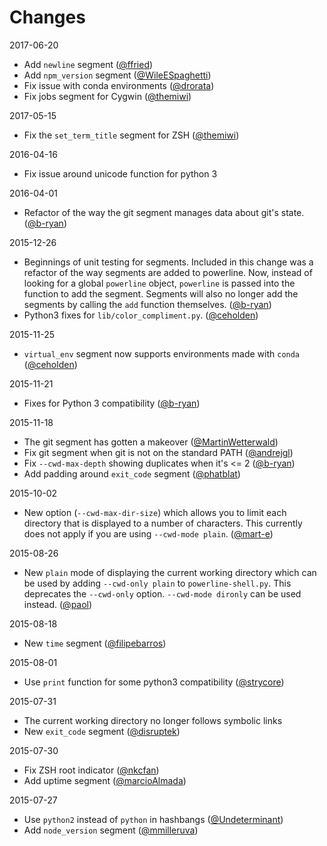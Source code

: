 # Changes

2017-06-20

* Add `newline` segment
  ([@ffried](https://github.com/banga/powerline-shell/pull/266))
* Add `npm_version` segment
  ([@WileESpaghetti](https://github.com/banga/powerline-shell/pull/265))
* Fix issue with conda environments
  ([@drorata](https://github.com/banga/powerline-shell/pull/257))
* Fix jobs segment for Cygwin
  ([@themiwi](https://github.com/banga/powerline-shell/pull/256))

2017-05-15

* Fix the `set_term_title` segment for ZSH
  ([@themiwi](https://github.com/banga/powerline-shell/pull/255))

2016-04-16

* Fix issue around unicode function for python 3

2016-04-01

* Refactor of the way the git segment manages data about git's state.
  ([@b-ryan](https://github.com/milkbikis/powerline-shell/pull/221))

2015-12-26

* Beginnings of unit testing for segments. Included in this change was a
  refactor of the way segments are added to powerline. Now, instead of looking
  for a global `powerline` object, `powerline` is passed into the function to
  add the segment. Segments will also no longer add the segments by calling the
  `add` function themselves.
  ([@b-ryan](https://github.com/milkbikis/powerline-shell/pull/212))
* Python3 fixes for `lib/color_compliment.py`.
  ([@ceholden](https://github.com/milkbikis/powerline-shell/pull/220))

2015-11-25

* `virtual_env` segment now supports environments made with `conda`
  ([@ceholden](https://github.com/milkbikis/powerline-shell/pull/198))

2015-11-21

* Fixes for Python 3 compatibility
  ([@b-ryan](https://github.com/milkbikis/powerline-shell/pull/211))

2015-11-18

* The git segment has gotten a makeover
  ([@MartinWetterwald](https://github.com/milkbikis/powerline-shell/pull/136))
* Fix git segment when git is not on the standard PATH
  ([@andrejgl](https://github.com/milkbikis/powerline-shell/pull/153))
* Fix `--cwd-max-depth` showing duplicates when it's <= 2
  ([@b-ryan](https://github.com/milkbikis/powerline-shell/pull/209))
* Add padding around `exit_code` segment
  ([@phatblat](https://github.com/milkbikis/powerline-shell/pull/205))

2015-10-02

* New option (`--cwd-max-dir-size`) which allows you to limit each directory
  that is displayed to a number of characters. This currently does not apply
  if you are using `--cwd-mode plain`.
  ([@mart-e](https://github.com/milkbikis/powerline-shell/pull/127))

2015-08-26

* New `plain` mode of displaying the current working directory which can be
  used by adding `--cwd-only plain` to `powerline-shell.py`.
  This deprecates the `--cwd-only` option. `--cwd-mode dironly` can be used
  instead. ([@paol](https://github.com/milkbikis/powerline-shell/pull/156))

2015-08-18

* New `time` segment
  ([@filipebarros](https://github.com/milkbikis/powerline-shell/pull/107))

2015-08-01

* Use `print` function for some python3 compatibility
  ([@strycore](https://github.com/milkbikis/powerline-shell/pull/195))

2015-07-31

* The current working directory no longer follows symbolic links
* New `exit_code` segment
  ([@disruptek](https://github.com/milkbikis/powerline-shell/pull/129))

2015-07-30

* Fix ZSH root indicator
  ([@nkcfan](https://github.com/milkbikis/powerline-shell/pull/150))
* Add uptime segment
  ([@marcioAlmada](https://github.com/milkbikis/powerline-shell/pull/139))

2015-07-27

* Use `python2` instead of `python` in hashbangs
  ([@Undeterminant](https://github.com/milkbikis/powerline-shell/pull/100))
* Add `node_version` segment
  ([@mmilleruva](https://github.com/milkbikis/powerline-shell/pull/189))
